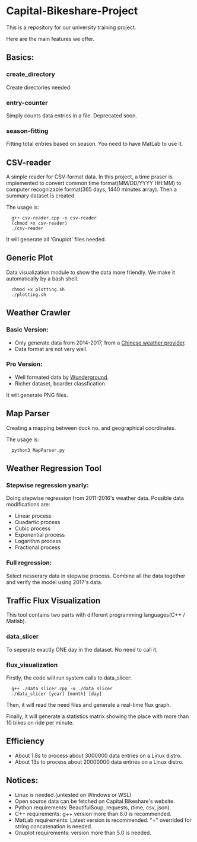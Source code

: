 # Capital-Bikeshare-Project
This is a repository for our university training project.

Here are the main features we offer.

## Basics:
### create_directory
Create directories needed.

### entry-counter
Simply counts data entries in a file. Deprecated soon.

### season-fitting
Fitting total entries based on season. You need to have MatLab to use it.

## CSV-reader
A simple reader for CSV-format data. In this project, a time praser is implemented to convert common time format(MM/DD/YYYY HH:MM) to computer recognizable format(365 days, 1440 minutes array). Then a summary dataset is created.

The usage is:
```shell
  g++ csv-reader.cpp -o csv-reader
  (chmod +x csv-reader)
  ./csv-reader
```
It will generate all 'Gnuplot' files needed.

## Generic Plot
Data visualization module to show the data more friendly. We make it automatically by a bash shell.
```shell
  chmod +x plotting.sh
  ./plotting.sh
```

## Weather Crawler
### Basic Version:
* Only generate data from 2014-2017, from a [Chinese weather provider](http://www.tianqihoubao.com/guoji/3195/).
* Data format are not very well.

### Pro Version:
* Well formated data by [Wunderground](https://www.wunderground.com/history/month/us/dc/washington/KDCA).
* Richer dataset, boarder classfication.

It will generate PNG files.

## Map Parser
Creating a mapping between dock no. and geographical coordinates.

The usage is:
```shell
  python3 MapParser.py
```

## Weather Regression Tool
### Stepwise regression yearly:
Doing stepwise regression from 2011-2016's weather data. Possible data modifications are:
* Linear process
* Quadartic process
* Cubic process
* Exponential process
* Logarithm process
* Fractional process

### Full regression:
Select nesserary data in stepwise process. Combine all the data together and verify the model using 2017's data.

## Traffic Flux Visualization
This tool contains two parts with different programming languages(C++ / Matlab).
### data_slicer
To seperate exactly ONE day in the dataset. No need to call it.

### flux_visualization
Firstly, the code will run system calls to data_slicer:
```shell
  g++ ./data_slicer.cpp -o ./data_slicer
  ./data_slicer [year] [month] [day]
```

Then, it will read the need files and generate a real-time flux graph.

Finally, it will generate a statistics matrix showing the place with more than 10 bikes on ride per minute.

## Efficiency
* About 1.8s to process about 3000000 data entries on a Linux distro.
* About 13s to process about 20000000 data entries on a Linux distro.

## Notices:
* Linux is needed.(untested on Windows or WSL)
* Open source data can be fetched on Capital Bikeshare's website.
* Python requirements: BeautifulSoup, requests, (time, csv, json).
* C++ requirements: g++ version more than 6.0 is recommended.
* MatLab requirements: Latest version is recommended. "+" overrided for string concatenation is needed.
* Gnuplot requirements: version more than 5.0 is needed.
